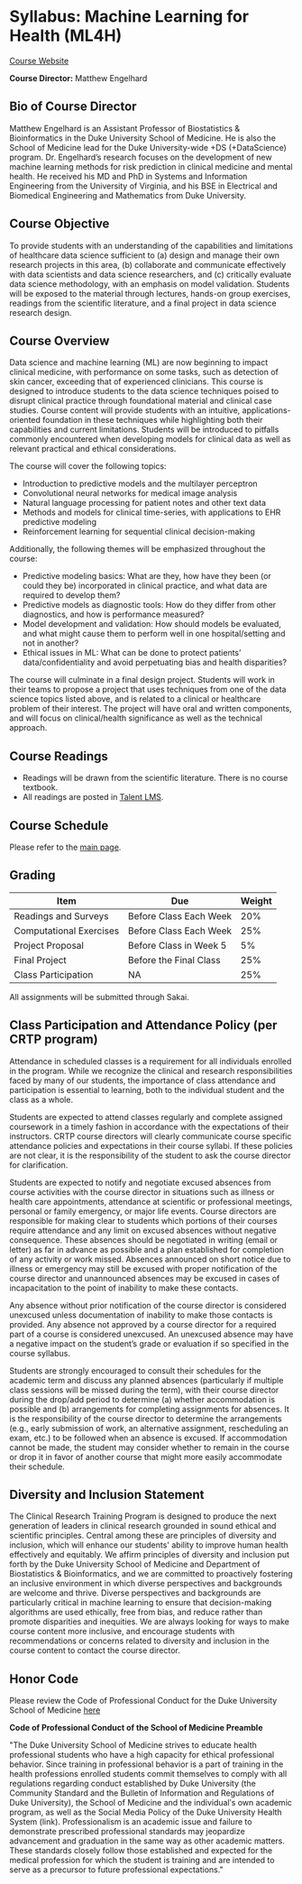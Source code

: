 # Syllabus: Machine Learning for Health (ML4H)
[Course Website](https://github.com/mengelhard/bsrt_ml4h)

**Course Director:** Matthew Engelhard
## Bio of Course Director
Matthew Engelhard is an Assistant Professor of Biostatistics & Bioinformatics in the Duke University School of Medicine. He is also the School of Medicine lead for the Duke University-wide +DS (+DataScience) program. Dr. Engelhard’s research focuses on the development of new machine learning methods for risk prediction in clinical medicine and mental health. He received his MD and PhD in Systems and Information Engineering from the University of Virginia, and his BSE in Electrical and Biomedical Engineering and Mathematics from Duke University.

## Course Objective
To provide students with an understanding of the capabilities and limitations of healthcare data science sufficient to (a) design and manage their own research projects in this area, (b) collaborate and communicate effectively with data scientists and data science researchers, and (c) critically evaluate data science methodology, with an emphasis on model validation. Students will be exposed to the material through lectures, hands-on group exercises, readings from the scientific literature, and a final project in data science research design.

## Course Overview
Data science and machine learning (ML) are now beginning to impact clinical medicine, with performance on some tasks, such as detection of skin cancer, exceeding that of experienced clinicians. This course is designed to introduce students to the data science techniques poised to disrupt clinical practice through foundational material and clinical case studies. Course content will provide students with an intuitive, applications-oriented foundation in these techniques while highlighting both their capabilities and current limitations. Students will be introduced to pitfalls commonly encountered when developing models for clinical data as well as relevant practical and ethical considerations.

The course will cover the following topics:

- Introduction to predictive models and the multilayer perceptron
- Convolutional neural networks for medical image analysis
- Natural language processing for patient notes and other text data
- Methods and models for clinical time-series, with applications to EHR predictive modeling
- Reinforcement learning for sequential clinical decision-making

Additionally, the following themes will be emphasized throughout the course:

- Predictive modeling basics: What are they, how have they been (or could they be) incorporated in clinical practice, and what data are required to develop them?
- Predictive models as diagnostic tools: How do they differ from other diagnostics, and how is performance measured?
- Model development and validation: How should models be evaluated, and what might cause them to perform well in one hospital/setting and not in another?
- Ethical issues in ML: What can be done to protect patients’ data/confidentiality and avoid perpetuating bias and health disparities?

The course will culminate in a final design project. Students will work in their teams to propose a project that uses techniques from one of the data science topics listed above, and is related to a clinical or healthcare problem of their interest. The project will have oral and written components, and will focus on clinical/health significance as well as the technical approach.

## Course Readings
- Readings will be drawn from the scientific literature. There is no course textbook.
- All readings are posted in [Talent LMS](https://bsrt-dukebiostat.talentlms.com/).

## Course Schedule
Please refer to the [main page](http://www.github.com/mengelhard/bsrt_ml4h).

## Grading

Item | Due | Weight
--- | --- | ---
Readings and Surveys | Before Class Each Week | 20%
Computational Exercises | Before Class Each Week | 25%
Project Proposal | Before Class in Week 5 | 5%
Final Project | Before the Final Class | 25%
Class Participation | NA | 25%

All assignments will be submitted through Sakai.

## Class Participation and Attendance Policy (per CRTP program)
Attendance in scheduled classes is a requirement for all individuals enrolled in the program. While we recognize the clinical and research responsibilities faced by many of our students, the importance of class attendance and participation is essential to learning, both to the individual student and the class as a whole. 

Students are expected to attend classes regularly and complete assigned coursework in a timely fashion in accordance with the expectations of their instructors. CRTP course directors will clearly communicate course specific attendance policies and expectations in their course syllabi. If these policies are not clear, it is the responsibility of the student to ask the course director for clarification.

Students are expected to notify and negotiate excused absences from course activities with the course director in situations such as illness or health care appointments, attendance at scientific or professional meetings, personal or family emergency, or major life events. Course directors are responsible for making clear to students which portions of their courses require attendance and any limit on excused absences without negative consequence. These absences should be negotiated in writing (email or letter) as far in advance as possible and a plan established for completion of any activity or work missed. Absences announced on short notice due to illness or emergency may still be excused with proper notification of the course director and unannounced absences may be excused in cases of incapacitation to the point of inability to make these contacts.

Any absence without prior notification of the course director is considered unexcused unless documentation of inability to make those contacts is provided. Any absence not approved by a course director for a required part of a course is considered unexcused. An unexcused absence may have a negative impact on the student’s grade or evaluation if so specified in the course syllabus.

Students are strongly encouraged to consult their schedules for the academic term and discuss any planned absences (particularly if multiple class sessions will be missed during the term), with their course director during the drop/add period to determine (a) whether accommodation is possible and (b) arrangements for completing assignments for absences. It is the responsibility of the course director to determine the arrangements (e.g., early submission of work, an alternative assignment, rescheduling an exam, etc.) to be followed when an absence is excused. If accommodation cannot be made, the student may consider whether to remain in the course or drop it in favor of another course that might more easily accommodate their schedule.

## Diversity and Inclusion Statement
The Clinical Research Training Program is designed to produce the next generation of leaders in clinical research grounded in sound ethical and scientific principles. Central among these are principles of diversity and inclusion, which will enhance our students' ability to improve human health effectively and equitably. We affirm principles of diversity and inclusion put forth by the Duke University School of Medicine and Department of Biostatistics & Bioinformatics, and we are committed to proactively fostering an inclusive environment in which diverse perspectives and backgrounds are welcome and thrive. Diverse perspectives and backgrounds are particularly critical in machine learning to ensure that decision-making algorithms are used ethically, free from bias, and reduce rather than promote disparities and inequities. We are always looking for ways to make course content more inclusive, and encourage students with recommendations or concerns related to diversity and inclusion in the course content to contact the course director.

## Honor Code
Please review the Code of Professional Conduct for the Duke University School of Medicine [here](https://medschool.duke.edu/education/student-services/office-student-affairs/code-professional-conduct)

**Code of Professional Conduct of the School of Medicine Preamble**

"The Duke University School of Medicine strives to educate health professional students who have a high capacity for ethical professional behavior. Since training in professional behavior is a part of training in the health professions enrolled students commit themselves to comply with all regulations regarding conduct established by Duke University (the Community Standard and the Bulletin of Information and Regulations of Duke University), the School of Medicine and the individualʹs own academic program, as well as the Social Media Policy of the Duke University Health System (link). Professionalism is an academic issue and failure to demonstrate prescribed professional standards may jeopardize advancement and graduation in the same way as other academic matters. These standards closely follow those established and expected for the medical profession for which the student is training and are intended to serve as a precursor to future professional expectations."
